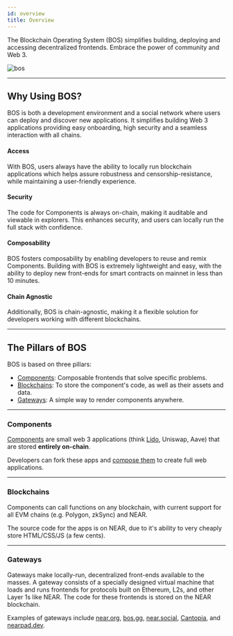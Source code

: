 ```yaml
---
id: overview
title: Overview
---
```


The Blockchain Operating System (BOS) simplifies building, deploying and accessing decentralized frontends. Embrace the power of community and Web 3.

![bos](/docs/bos-landing.png)


---

## Why Using BOS?

BOS is both a development environment and a social network where users can deploy and discover new applications. It simplifies building Web 3 applications providing easy onboarding, high security and a seamless interaction with all chains.

#### Access 
With BOS, users always have the ability to locally run blockchain applications which helps assure robustness and censorship-resistance, while maintaining a user-friendly experience.

#### Security
The code for Components is always on-chain, making it auditable and viewable in explorers. This enhances security, and users can locally run the full stack with confidence. 

#### Composability
BOS fosters composability by enabling developers to reuse and remix Components. Building with BOS is extremely lightweight and easy, with the ability to deploy new front-ends for smart contracts on mainnet in less than 10 minutes.

#### Chain Agnostic
Additionally, BOS is chain-agnostic, making it a flexible solution for developers working with different blockchains.

---

## The Pillars of BOS

BOS is based on three pillars: 
- [Components](#components): Composable frontends that solve specific problems.
- [Blockchains](#blockchains): To store the component's code, as well as their assets and data.
- [Gateways](#gateways): A simple way to render components anywhere.

<hr class="subsection" />

### Components

[Components](home.md) are small web 3 applications (think [Lido](tutorial/hello-lido.md), Uniswap, Aave) that are stored **entirely on-chain**.

Developers can fork these apps and [compose them](./home.md#composing-components) to create full web applications.

<hr class="subsection" />

### Blockchains

Components can call functions on any blockchain, with current support for all EVM chains (e.g. Polygon, zkSync) and NEAR.

The source code for the apps is on NEAR, due to it's ability to very cheaply store HTML/CSS/JS (a few cents).

<hr class="subsection" />

### Gateways

Gateways make locally-run, decentralized front-ends available to the masses. A gateway consists of a specially designed virtual machine that loads and runs frontends for protocols built on Ethereum, L2s, and other Layer 1s like NEAR. The code for these frontends is stored on the NEAR blockchain. 

Examples of gateways include [near.org](https://near.org), [bos.gg](https://bos.gg), [near.social](https://near.social), [Cantopia](https://cantopia.pages.dev), and [nearpad.dev](https://nearpad.dev).
